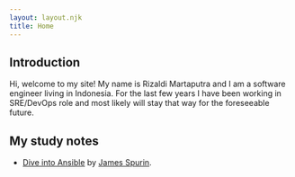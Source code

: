 ```yaml
---
layout: layout.njk
title: Home
---
```


## Introduction

Hi, welcome to my site! My name is Rizaldi Martaputra and I am a software engineer living in Indonesia.
For the last few years I have been working in SRE/DevOps role and most likely will stay that way for
the foreseeable future. 

## My study notes

- [Dive into Ansible](/study/dive-into-ansible/) by [James Spurin](https://twitter.com/jamesspurin).
